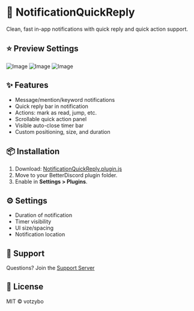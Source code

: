 # 🔔 NotificationQuickReply

Clean, fast in-app notifications with quick reply and quick action support.

## ⭐ Preview Settings

![Image](https://github.com/user-attachments/assets/db5670ac-34c5-4689-ad8d-04b86122b028) ![Image](https://github.com/user-attachments/assets/05b4be57-5507-4ac8-8edf-765637eead14)
![Image](https://github.com/user-attachments/assets/14b0ad47-5094-439f-9b16-98ae2ccedfff)

## ✨ Features

- Message/mention/keyword notifications
- Quick reply bar in notification
- Actions: mark as read, jump, etc.
- Scrollable quick action panel
- Visible auto-close timer bar
- Custom positioning, size, and duration

## 📦 Installation

1. Download:
   [NotificationQuickReply.plugin.js](https://votzybo.github.io/BetterDiscord-Plugins/NotificationQuickReply.plugin.js)
2. Move to your BetterDiscord plugin folder.
3. Enable in **Settings > Plugins**.

## ⚙️ Settings

- Duration of notification
- Timer visibility
- UI size/spacing
- Notification location

## 💬 Support

Questions? Join the [Support Server](https://discord.gg/kQfQdg3JgD)

## 🧾 License

MIT © votzybo
